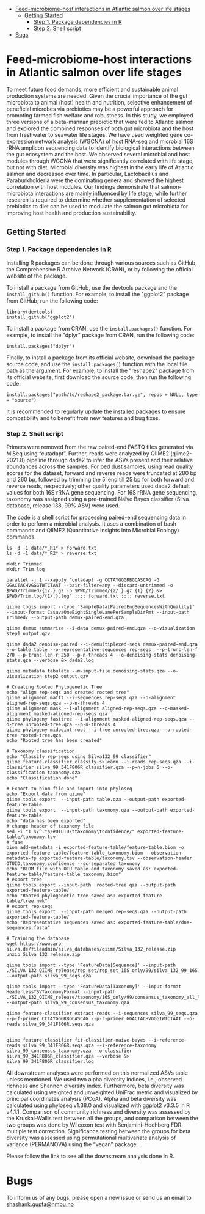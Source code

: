 - [Feed-microbiome-host interactions in Atlantic salmon over life stages](#feed-microbiome-host-interactions-in-atlantic-salmon-over-life-stages)
  - [Getting Started](#getting-started)
    - [Step 1. Package dependencies in R](#step-1-package-dependencies-in-r)
    - [Step 2. Shell script](#step-2-shell-script)
- [Bugs](#bugs)


# Feed-microbiome-host interactions in Atlantic salmon over life stages
To meet future food demands, more efficient and sustainable animal production systems are needed. Given the crucial importance of the gut microbiota to animal (host) health and nutrition, selective enhancement of beneficial microbes via prebiotics may be a powerful approach for promoting farmed fish welfare and robustness. In this study, we employed three versions of a beta-mannan prebiotic that were fed to Atlantic salmon and explored the combined responses of both gut microbiota and the host from freshwater to seawater life stages. We have used weighted gene co-expression network analysis (WGCNA) of host RNA-seq and microbial 16S rRNA amplicon sequencing data to identify biological interactions between the gut ecosystem and the host. We observed several microbial and host modules through WGCNA that were significantly correlated with life stage, but not with diet. Microbial diversity was highest in the early life of Atlantic salmon and decreased over time. In particular, Lactobacillus and Paraburkholderia were the dominating genera and showed the highest correlation with host modules. Our findings demonstrate that salmon-microbiota interactions are mainly influenced by life stage, while further research is required to determine whether supplementation of selected prebiotics to diet can be used to modulate the salmon gut microbiota for improving host health and production sustainability.



## Getting Started
### Step 1. Package dependencies in R
Installing R packages can be done through various sources such as GitHub, the Comprehensive R Archive Network (CRAN), or by following the official website of the package.

To install a package from GitHub, use the devtools package and the `install_github()` function. For example, to install the "ggplot2" package from GitHub, run the following code:
```
library(devtools)
install_github("ggplot2")
```
To install a package from CRAN, use the `install.packages()` function. For example, to install the "dplyr" package from CRAN, run the following code:
```
install.packages("dplyr")
```
Finally, to install a package from its official website, download the package source code, and use the `install.packages()` function with the local file path as the argument. For example, to install the "reshape2" package from its official website, first download the source code, then run the following code:

```
install.packages("path/to/reshape2_package.tar.gz", repos = NULL, type = "source")
```
It is recommended to regularly update the installed packages to ensure compatibility and to benefit from new features and bug fixes.

### Step 2. Shell script
Primers were removed from the raw paired-end FASTQ files generated via MiSeq using “cutadapt”. Further, reads were analyzed by QIIME2 (qiime2-2021.8) pipeline through dada2 to infer the ASVs present and their relative abundances across the samples. For bed dust samples, using read quality scores for the dataset, forward and reverse reads were truncated at 280 bp and 260 bp, followed by trimming the 5′ end till 25 bp for both forward and reverse reads, respectively; other quality parameters used dada2 default values for both 16S rRNA gene sequencing. For 16S rRNA gene sequencing, taxonomy was assigned using a pre-trained Naïve Bayes classifier (Silva database, release 138, 99% ASV) were used.

The code is a shell script for processing paired-end sequencing data in order to perform a microbial analysis. It uses a combination of bash commands and QIIME2 (Quantitative Insights Into Microbial Ecology) commands.

``` {r eval = FALSE}
ls -d -1 data/*_R1* > forward.txt
ls -d -1 data/*_R2* > reverse.txt

mkdir Trimmed
mkdir Trim.log

parallel -j 1 --xapply "cutadapt -g CCTAYGGGRBGCASCAG -G GGACTACHVGGGTWTCTAAT --pair-filter=any --discard-untrimmed -o $PWD/Trimmed/{1/.}.gz -p $PWD/Trimmed/{2/.}.gz {1} {2} &> $PWD/Trim.log/{1/.}.log" :::: forward.txt :::: reverse.txt

qiime tools import --type 'SampleData[PairedEndSequencesWithQuality]' --input-format CasavaOneEightSingleLanePerSampleDirFmt --input-path Trimmed/ --output-path demux-paired-end.qza

qiime demux summarize --i-data demux-paired-end.qza --o-visualization step1_output.qzv

qiime dada2 denoise-paired --i-demultiplexed-seqs demux-paired-end.qza --o-table table --o-representative-sequences rep-seqs  --p-trunc-len-f 270 --p-trunc-len-r 250 --p-n-threads 4 --o-denoising-stats denoising-stats.qza --verbose &> dada2.log

qiime metadata tabulate --m-input-file denoising-stats.qza --o-visualization step2_output.qzv

# Creating Rooted Phylogenetic Tree
echo "Align rep-seqs and created rooted tree"
qiime alignment mafft --i-sequences rep-seqs.qza --o-alignment aligned-rep-seqs.qza --p-n-threads 4
qiime alignment mask --i-alignment aligned-rep-seqs.qza --o-masked-alignment masked-aligned-rep-seqs.qza
qiime phylogeny fasttree --i-alignment masked-aligned-rep-seqs.qza --o-tree unrooted-tree.qza --p-n-threads 4
qiime phylogeny midpoint-root --i-tree unrooted-tree.qza --o-rooted-tree rooted-tree.qza
echo "Rooted tree has been created"

# Taxonomy classification
echo "Classify rep-seqs using Silva132_99 classifier"
qiime feature-classifier classify-sklearn --i-reads rep-seqs.qza --i-classifier silva_99_341F806R_classifier.qza --p-n-jobs 6 --o-classification taxonomy.qza
echo "Classification done"

# Export to biom file and import into phyloseq
echo "Export data from qiime"
qiime tools export  --input-path table.qza --output-path exported-feature-table
qiime tools export  --input-path taxonomy.qza --output-path exported-feature-table
echo "data has been exported"
# change header of taxonomy file
sed -i "1 s/^.*$/#OTUID\ttaxonomy\tconfidence/" exported-feature-table/taxonomy.tsv
# fuse
biom add-metadata -i exported-feature-table/feature-table.biom -o exported-feature-table/feature-table_taxonomy.biom --observation-metadata-fp exported-feature-table/taxonomy.tsv --observation-header OTUID,taxonomy,confidence --sc-separated taxonomy
echo "BIOM file with OTU table and taxonomy saved as: exported-feature-table/feature-table_taxonomy.biom"
# export tree
qiime tools export --input-path  rooted-tree.qza --output-path exported-feature-table/
echo "Rooted phylogenetic tree saved as: exported-feature-table/tree.nwk"
# export rep-seqs
qiime tools export  --input-path merged_rep-seqs.qza --output-path exported-feature-table/
echo "Representative sequences saved as: exported-feature-table/dna-sequences.fasta"

# Training the database
wget https://www.arb-silva.de/fileadmin/silva_databases/qiime/Silva_132_release.zip
unzip Silva_132_release.zip

qiime tools import --type 'FeatureData[Sequence]' --input-path ./SILVA_132_QIIME_release/rep_set/rep_set_16S_only/99/silva_132_99_16S.fna  --output-path silva_99_seqs.qza

qiime tools import --type 'FeatureData[Taxonomy]' --input-format HeaderlessTSVTaxonomyFormat --input-path ./SILVA_132_QIIME_release/taxonomy/16S_only/99/consensus_taxonomy_all_levels.txt --output-path silva_99_consensus_taxonomy.qza

qiime feature-classifier extract-reads --i-sequences silva_99_seqs.qza --p-f-primer CCTAYGGGRBGCASCAG --p-r-primer GGACTACHVGGGTWTCTAAT --o-reads silva_99_341F806R.seqs.qza


qiime feature-classifier fit-classifier-naive-bayes --i-reference-reads silva_99_341F806R.seqs.qza --i-reference-taxonomy silva_99_consensus_taxonomy.qza --o-classifier silva_99_341F806R_classifier.qza --verbose &> silva_99_341F806R_classifier.log

```

All downstream analyses were performed on this normalized ASVs table unless mentioned. We used two alpha diversity indices, i.e., observed richness and Shannon diversity index. Furthermore, beta diversity was calculated using weighted and unweighted UniFrac metric and visualized by principal coordinates analysis (PCoA). Alpha and beta diversity was calculated using phyloseq v1.38.0 and visualized with ggplot2 v3.3.5 in R v4.1.1. Comparison of community richness and diversity was assessed by the Kruskal-Wallis test between all the groups, and comparison between the two groups was done by Wilcoxon test with Benjamini-Hochberg FDR multiple test correction. Significance testing between the groups for beta diversity was assessed using permutational multivariate analysis of variance (PERMANOVA) using the “vegan” package.

Please follow the link to see all the downstream analysis done in R.


# Bugs
To inform us of any bugs, please open a new issue or send us an email to shashank.gupta@nmbu.no









